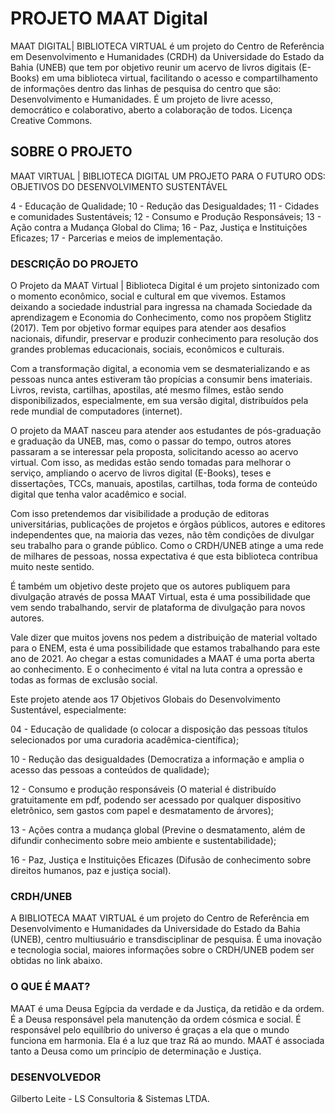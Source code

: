 # PROJETO MAAT Digital

MAAT DIGITAL| BIBLIOTECA VIRTUAL é um projeto do Centro de Referência em Desenvolvimento e Humanidades (CRDH) da Universidade do Estado da Bahia (UNEB) que tem por objetivo reunir um acervo de livros digitais (E-Books) em uma biblioteca virtual, facilitando o acesso e compartilhamento de informações dentro das linhas de pesquisa do centro que são: Desenvolvimento e Humanidades. É um projeto de livre acesso, democrático e colaborativo, aberto a colaboração de todos. Licença Creative Commons.

## SOBRE O PROJETO

MAAT VIRTUAL | BIBLIOTECA DIGITAL
UM PROJETO PARA O FUTURO
ODS: OBJETIVOS DO DESENVOLVIMENTO SUSTENTÁVEL

4 - Educação de Qualidade;
10 - Redução das Desigualdades; 
11 - Cidades e comunidades Sustentáveis;
12 - Consumo e Produção Responsáveis;
13 - Ação contra a Mudança Global do Clima;
16 - Paz, Justiça e Instituições Eficazes;
17 - Parcerias e meios de implementação.

### DESCRIÇÃO DO PROJETO

O Projeto da MAAT Virtual | Biblioteca Digital é um projeto sintonizado com o momento econômico, social e cultural em que vivemos. Estamos deixando a sociedade industrial para ingressa na chamada Sociedade da aprendizagem e Economia do Conhecimento, como nos propõem Stiglitz (2017). Tem por objetivo formar equipes para atender aos desafios nacionais, difundir, preservar e produzir conhecimento para resolução dos grandes problemas educacionais, sociais, econômicos e culturais.

Com a transformação digital, a economia vem se desmaterializando e as pessoas nunca antes estiveram tão propícias a consumir bens imateriais. Livros, revista, cartilhas, apostilas, até mesmo filmes, estão sendo disponibilizados, especialmente, em sua versão digital, distribuídos pela rede mundial de computadores (internet).

O projeto da MAAT nasceu para atender aos estudantes de pós-graduação e graduação da UNEB, mas, como o passar do tempo, outros atores passaram a se  interessar pela proposta, solicitando acesso ao acervo virtual. Com isso, as medidas estão sendo tomadas para melhorar o serviço, ampliando o acervo de livros digital (E-Books), teses e dissertações, TCCs, manuais, apostilas, cartilhas, toda forma de conteúdo digital que tenha valor acadêmico e social.

Com isso pretendemos dar visibilidade a produção de editoras universitárias, publicações de projetos e órgãos públicos,  autores e editores independentes que, na maioria das vezes, não têm condições de divulgar seu trabalho para o grande público. Como o CRDH/UNEB atinge a uma rede de milhares de pessoas, nossa expectativa é que esta biblioteca contribua muito neste sentido. 

É também um objetivo deste projeto que os autores publiquem para divulgação através de possa MAAT Virtual, esta é uma possibilidade que vem sendo trabalhando, servir de plataforma de divulgação para novos autores.

Vale dizer que muitos jovens nos pedem a distribuição de material voltado para o ENEM, esta é uma possibilidade que estamos trabalhando para este ano de 2021. Ao chegar a estas comunidades a MAAT é uma porta aberta ao conhecimento. E o conhecimento é vital na luta contra a opressão e todas as formas de exclusão social.

Este projeto atende aos 17 Objetivos Globais do Desenvolvimento Sustentável, especialmente:

04 - Educação de qualidade (o colocar a disposição das pessoas títulos selecionados por uma curadoria acadêmica-científica);

10 - Redução das desigualdades (Democratiza a informação e amplia o acesso das pessoas a conteúdos de qualidade);

12 - Consumo e produção responsáveis (O material é distribuído gratuitamente em pdf, podendo ser acessado por qualquer dispositivo eletrônico, sem gastos com papel e desmatamento de árvores);

13 - Ações contra a mudança global (Previne o desmatamento, além de difundir conhecimento sobre meio ambiente e sustentabilidade);

16 - Paz, Justiça e Instituições Eficazes (Difusão de conhecimento sobre direitos humanos, paz e justiça social).

### CRDH/UNEB

A BIBLIOTECA MAAT VIRTUAL é um projeto do Centro de Referência em Desenvolvimento e Humanidades da Universidade do Estado da Bahia (UNEB), centro multiusuário e transdisciplinar de pesquisa. É uma inovação e tecnologia social, maiores informações sobre o CRDH/UNEB podem ser obtidas no link abaixo.

### O QUE É MAAT?

MAAT é uma Deusa Egípcia da verdade e da Justiça, da retidão e da ordem. É a Deusa responsável pela manutenção da ordem cósmica e social. É responsável pelo equilíbrio do universo é graças a ela que o mundo funciona em harmonia. Ela é a luz que traz Rá ao mundo. MAAT é associada tanto a Deusa como um princípio de determinação e Justiça.

### DESENVOLVEDOR
Gilberto Leite - LS Consultoria & Sistemas LTDA.